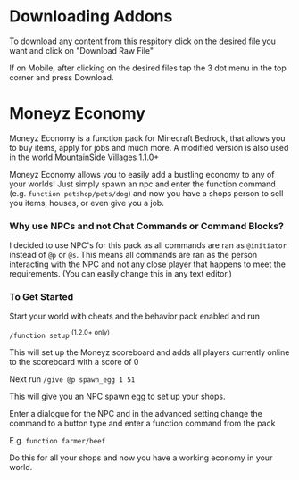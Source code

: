 # Downloading Addons
To download any content from this respitory click on the desired file you want and click on "Download Raw File"

If on Mobile, after clicking on the desired files tap the 3 dot menu in the top corner and press Download.

# Moneyz Economy
Moneyz Economy is a function pack for Minecraft Bedrock, that allows you to buy items, apply for jobs and much more. A modified version is also used in the world MountainSide Villages 1.1.0+

Moneyz Economy allows you to easily add a bustling economy to any of your worlds! Just simply spawn an npc and enter the function command (e.g. `function petshop/pets/dog`) and now you have a shops person to sell you items, houses, or even give you a job.

### Why use NPCs and not Chat Commands or Command Blocks?
I decided to use NPC's for this pack as all commands are ran as `@initiator` instead of `@p` or `@s`. This means all commands are ran as the person interacting with the NPC and not any close player that happens to meet the requirements. (You can easily change this in any text editor.)

### To Get Started 

Start your world with cheats and the behavior pack enabled and run 

`/function setup` <sup> (1.2.0+ only) </sup>

This will set up the Moneyz scoreboard and adds all players currently online to the scoreboard with a score of 0

Next run `/give @p spawn_egg 1 51`

This will give you an NPC spawn egg to set up your shops.

Enter a dialogue for the NPC and in the advanced setting change the command to a button type and enter a function command from the pack

E.g. `function farmer/beef`

Do this for all your shops and now you have a working economy in your world.
